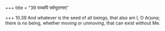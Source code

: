 +++
title = "39 यच्चापि सर्वभूतानाम्"

+++
10.39 And whatever is the seed of all beings, that also am I, O Arjuna;
there is no being, whether moving or unmoving, that can exist without
Me.

